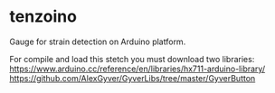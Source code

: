 # tenzoino
Gauge for strain detection on Arduino platform.

For compile and load this stetch you must download two libraries: https://www.arduino.cc/reference/en/libraries/hx711-arduino-library/ https://github.com/AlexGyver/GyverLibs/tree/master/GyverButton 
